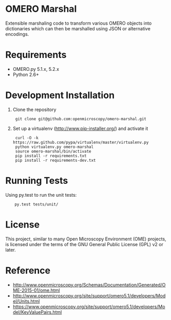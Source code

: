 OMERO Marshal
=============

Extensible marshaling code to transform various OMERO objects into
dictionaries which can then be marshalled using JSON or alternative
encodings.

Requirements
============

* OMERO.py 5.1.x, 5.2.x
* Python 2.6+

Development Installation
========================

1. Clone the repository

        git clone git@github.com:openmicroscopy/omero-marshal.git

2. Set up a virtualenv (http://www.pip-installer.org/) and activate it

        curl -O -k https://raw.github.com/pypa/virtualenv/master/virtualenv.py
        python virtualenv.py omero-marshal
        source omero-marshal/bin/activate
        pip install -r requirements.txt
        pip install -r requirements-dev.txt

Running Tests
=============

Using py.test to run the unit tests:

    	py.test tests/unit/

License
=======

This project, similar to many Open Microscopy Environment (OME) projects, is
licensed under the terms of the GNU General Public License (GPL) v2 or later.

Reference
=========

* http://www.openmicroscopy.org/Schemas/Documentation/Generated/OME-2015-01/ome.html
* http://www.openmicroscopy.org/site/support/omero5.1/developers/Model/Units.html
* https://www.openmicroscopy.org/site/support/omero5.1/developers/Model/KeyValuePairs.html
